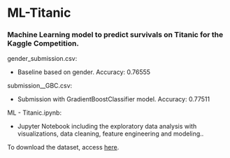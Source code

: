 # ML-Titanic

### Machine Learning model to predict survivals on Titanic for the Kaggle Competition.  

gender_submission.csv: 
  - Baseline based on gender. Accuracy: 0.76555

submission__GBC.csv:       
  - Submission with GradientBoostClassifier model. Accuracy: 0.77511

ML - Titanic.ipynb: 
  - Jupyter Notebook including the exploratory data analysis with visualizations, data cleaning, feature engineering and modeling..

To download the dataset, access [here](https://www.kaggle.com/c/titanic/data).

